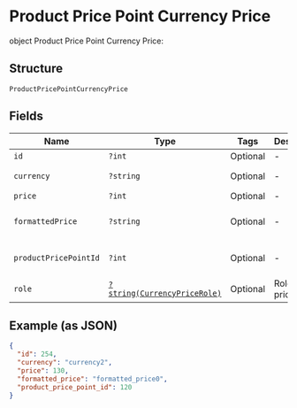 
# Product Price Point Currency Price

object Product Price Point Currency Price:

## Structure

`ProductPricePointCurrencyPrice`

## Fields

| Name | Type | Tags | Description | Getter | Setter |
|  --- | --- | --- | --- | --- | --- |
| `id` | `?int` | Optional | - | getId(): ?int | setId(?int id): void |
| `currency` | `?string` | Optional | - | getCurrency(): ?string | setCurrency(?string currency): void |
| `price` | `?int` | Optional | - | getPrice(): ?int | setPrice(?int price): void |
| `formattedPrice` | `?string` | Optional | - | getFormattedPrice(): ?string | setFormattedPrice(?string formattedPrice): void |
| `productPricePointId` | `?int` | Optional | - | getProductPricePointId(): ?int | setProductPricePointId(?int productPricePointId): void |
| `role` | [`?string(CurrencyPriceRole)`](../../doc/models/currency-price-role.md) | Optional | Role for the price. | getRole(): ?string | setRole(?string role): void |

## Example (as JSON)

```json
{
  "id": 254,
  "currency": "currency2",
  "price": 130,
  "formatted_price": "formatted_price0",
  "product_price_point_id": 120
}
```

